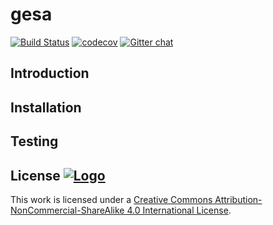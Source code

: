 # gesa 
[![Build Status](https://travis-ci.org/loitd/gesa.svg?branch=master)](https://travis-ci.org/loitd/gesa)
[![codecov](https://codecov.io/gh/loitd/gesa/branch/master/graph/badge.svg)](https://codecov.io/gh/loitd/gesa)
[![Gitter chat](https://badges.gitter.im/gitterHQ/gitter.png)](https://gitter.im/gesa-dev/Lobby#)
## Introduction
## Installation
## Testing
## License [![Logo](https://licensebuttons.net/l/by-nc-sa/4.0/88x31.png)](https://creativecommons.org/licenses/by-nc-sa/4.0/)
This work is licensed under a [Creative Commons Attribution-NonCommercial-ShareAlike 4.0 International License](https://creativecommons.org/licenses/by-nc-sa/4.0/).  

